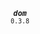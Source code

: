<p align="center">
  <strong><em><code>dom</code></em></strong><br><small><code>0.3.8</code></small>
</p>
